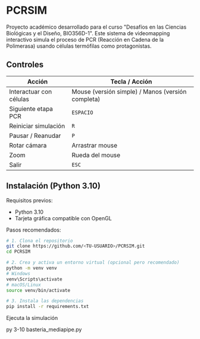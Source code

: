 # PCRSIM

Proyecto académico desarrollado para el curso "Desafíos en las Ciencias Biológicas y el Diseño, BIO356D-1". Este sistema de videomapping interactivo simula el proceso de PCR (Reacción en Cadena de la Polimerasa) usando células termófilas como protagonistas.

## Controles

| Acción | Tecla / Acción |
|--------|----------------|
| Interactuar con células | Mouse (versión simple) / Manos (versión completa) |
| Siguiente etapa PCR | `ESPACIO` |
| Reiniciar simulación | `R` |
| Pausar / Reanudar | `P` |
| Rotar cámara | Arrastrar mouse |
| Zoom | Rueda del mouse |
| Salir | `ESC` |

## Instalación (Python 3.10)

Requisitos previos:
- Python 3.10
- Tarjeta gráfica compatible con OpenGL

Pasos recomendados:

```bash
# 1. Clona el repositorio
git clone https://github.com/<TU-USUARIO>/PCRSIM.git
cd PCRSIM

# 2. Crea y activa un entorno virtual (opcional pero recomendado)
python -m venv venv
# Windows
venv\Scripts\activate
# macOS/Linux
source venv/bin/activate

# 3. Instala las dependencias
pip install -r requirements.txt
```

Ejecuta la simulación

py 3-10 basteria_mediapipe.py 
